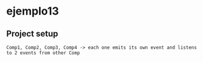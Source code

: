 # ejemplo13

## Project setup
```
Comp1, Comp2, Comp3, Comp4 -> each one emits its own event and listens to 2 events from other Comp

